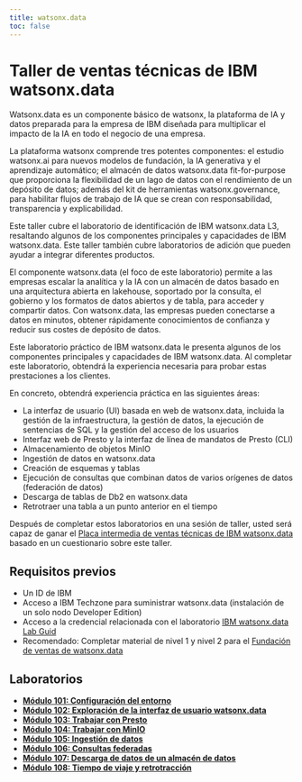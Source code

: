 ```yaml
---
title: watsonx.data
toc: false
---
```

# Taller de ventas técnicas de IBM watsonx.data

Watsonx.data es un componente básico de watsonx, la plataforma de IA y datos preparada para la empresa de IBM diseñada para multiplicar el impacto de la IA en todo el negocio de una empresa.

La plataforma watsonx comprende tres potentes componentes: el estudio watsonx.ai para nuevos modelos de fundación, la IA generativa y el aprendizaje automático; el almacén de datos watsonx.data fit-for-purpose que proporciona la flexibilidad de un lago de datos con el rendimiento de un depósito de datos; además del kit de herramientas watsonx.governance, para habilitar flujos de trabajo de IA que se crean con responsabilidad, transparencia y explicabilidad.

Este taller cubre el laboratorio de identificación de IBM watsonx.data L3, resaltando algunos de los componentes principales y capacidades de IBM watsonx.data. Este taller también cubre laboratorios de adición que pueden ayudar a integrar diferentes productos.

El componente watsonx.data (el foco de este laboratorio) permite a las empresas escalar la analítica y la IA con un almacén de datos basado en una arquitectura abierta en lakehouse, soportado por la consulta, el gobierno y los formatos de datos abiertos y de tabla, para acceder y compartir datos. Con watsonx.data, las empresas pueden conectarse a datos en minutos, obtener rápidamente conocimientos de confianza y reducir sus costes de depósito de datos.

Este laboratorio práctico de IBM watsonx.data le presenta algunos de los componentes principales y capacidades de IBM watsonx.data. Al completar este laboratorio, obtendrá la experiencia necesaria para probar estas prestaciones a los clientes.

En concreto, obtendrá experiencia práctica en las siguientes áreas:

*   La interfaz de usuario (UI) basada en web de watsonx.data, incluida la gestión de la infraestructura, la gestión de datos, la ejecución de sentencias de SQL y la gestión del acceso de los usuarios
*   Interfaz web de Presto y la interfaz de línea de mandatos de Presto (CLI)
*   Almacenamiento de objetos MinIO
*   Ingestión de datos en watsonx.data
*   Creación de esquemas y tablas
*   Ejecución de consultas que combinan datos de varios orígenes de datos (federación de datos)
*   Descarga de tablas de Db2 en watsonx.data
*   Retrotraer una tabla a un punto anterior en el tiempo

Después de completar estos laboratorios en una sesión de taller, usted será capaz de ganar el [Placa intermedia de ventas técnicas de IBM watsonx.data ](https://www.credly.com/org/ibm/badge/watsonx-data-technical-sales-intermediate)basado en un cuestionario sobre este taller.

## Requisitos previos

*   Un ID de IBM
*   Acceso a IBM Techzone para suministrar watsonx.data (instalación de un solo nodo Developer Edition)
*   Acceso a la credencial relacionada con el laboratorio [IBM watsonx.data Lab Guid](https://ibm.seismic.com/Link/Content/DCG37pjmPj7VmGCHj2Df8fHVmDJj)
*   Recomendado: Completar material de nivel 1 y nivel 2 para el [Fundación de ventas de watsonx.data](https://learn.ibm.com/course/view.php?id=12781)

## Laboratorios

*   **[Módulo 101: Configuración del entorno](/watsonx/watsonxdata/101)**
*   **[Módulo 102: Exploración de la interfaz de usuario watsonx.data](/watsonx/watsonxdata/102)**
*   **[Módulo 103: Trabajar con Presto](/watsonx/watsonxdata/103)**
*   **[Módulo 104: Trabajar con MinIO](/watsonx/watsonxdata/104)**
*   **[Módulo 105: Ingestión de datos](/watsonx/watsonxdata/105)**
*   **[Módulo 106: Consultas federadas](/watsonx/watsonxdata/106)**
*   **[Módulo 107: Descarga de datos de un almacén de datos](/watsonx/watsonxdata/107)**
*   **[Módulo 108: Tiempo de viaje y retrotracción](/watsonx/watsonxdata/108)**
